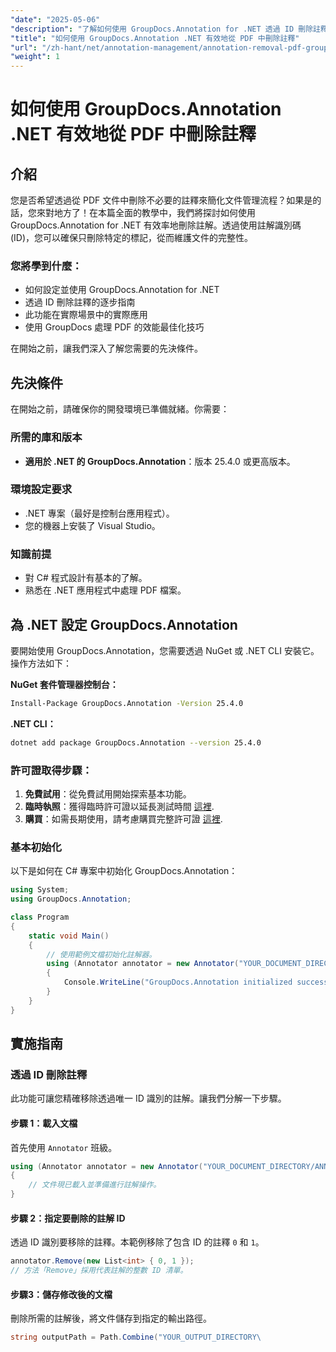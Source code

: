 ```yaml
---
"date": "2025-05-06"
"description": "了解如何使用 GroupDocs.Annotation for .NET 透過 ID 刪除註釋，並透過本綜合指南最佳化您的文件管理流程。"
"title": "如何使用 GroupDocs.Annotation .NET 有效地從 PDF 中刪除註釋"
"url": "/zh-hant/net/annotation-management/annotation-removal-pdf-groupdocs-dotnet-guide/"
"weight": 1
---
```


# 如何使用 GroupDocs.Annotation .NET 有效地從 PDF 中刪除註釋

## 介紹

您是否希望透過從 PDF 文件中刪除不必要的註釋來簡化文件管理流程？如果是的話，您來對地方了！在本篇全面的教學中，我們將探討如何使用 GroupDocs.Annotation for .NET 有效率地刪除註解。透過使用註解識別碼 (ID)，您可以確保只刪除特定的標記，從而維護文件的完整性。

### 您將學到什麼：
- 如何設定並使用 GroupDocs.Annotation for .NET
- 透過 ID 刪除註釋的逐步指南
- 此功能在實際場景中的實際應用
- 使用 GroupDocs 處理 PDF 的效能最佳化技巧

在開始之前，讓我們深入了解您需要的先決條件。

## 先決條件

在開始之前，請確保你的開發環境已準備就緒。你需要：

### 所需的庫和版本
- **適用於 .NET 的 GroupDocs.Annotation**：版本 25.4.0 或更高版本。

### 環境設定要求
- .NET 專案（最好是控制台應用程式）。
- 您的機器上安裝了 Visual Studio。

### 知識前提
- 對 C# 程式設計有基本的了解。
- 熟悉在 .NET 應用程式中處理 PDF 檔案。

## 為 .NET 設定 GroupDocs.Annotation

要開始使用 GroupDocs.Annotation，您需要透過 NuGet 或 .NET CLI 安裝它。操作方法如下：

**NuGet 套件管理器控制台：**
```bash
Install-Package GroupDocs.Annotation -Version 25.4.0
```

**\.NET CLI：**
```bash
dotnet add package GroupDocs.Annotation --version 25.4.0
```

### 許可證取得步驟：
1. **免費試用**：從免費試用開始探索基本功能。
2. **臨時執照**：獲得臨時許可證以延長測試時間 [這裡](https://purchase。groupdocs.com/temporary-license/).
3. **購買**：如需長期使用，請考慮購買完整許可證 [這裡](https://purchase。groupdocs.com/buy).

### 基本初始化
以下是如何在 C# 專案中初始化 GroupDocs.Annotation：

```csharp
using System;
using GroupDocs.Annotation;

class Program
{
    static void Main()
    {
        // 使用範例文檔初始化註解器。
        using (Annotator annotator = new Annotator("YOUR_DOCUMENT_DIRECTORY/ANNOTATED.pdf"))
        {
            Console.WriteLine("GroupDocs.Annotation initialized successfully.");
        }
    }
}
```

## 實施指南

### 透過 ID 刪除註釋

此功能可讓您精確移除透過唯一 ID 識別的註解。讓我們分解一下步驟。

#### 步驟 1：載入文檔
首先使用 `Annotator` 班級。

```csharp
using (Annotator annotator = new Annotator("YOUR_DOCUMENT_DIRECTORY/ANNOTATED.pdf"))
{
    // 文件現已載入並準備進行註解操作。
}
```

#### 步驟 2：指定要刪除的註解 ID
透過 ID 識別要移除的註釋。本範例移除了包含 ID 的註釋 `0` 和 `1`。

```csharp
annotator.Remove(new List<int> { 0, 1 });
// 方法「Remove」採用代表註解的整數 ID 清單。
```

#### 步驟3：儲存修改後的文檔
刪除所需的註解後，將文件儲存到指定的輸出路徑。

```csharp
string outputPath = Path.Combine("YOUR_OUTPUT_DIRECTORY\